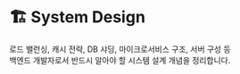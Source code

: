 # 🏗 System Design

로드 밸런싱, 캐시 전략, DB 샤딩, 마이크로서비스 구조, 서버 구성 등  
백엔드 개발자로서 반드시 알아야 할 시스템 설계 개념을 정리합니다.
